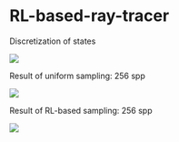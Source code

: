 # RL-based-ray-tracer

Discretization of states 

![](/scene-rl-based/img2.png=256x256)

Result of uniform sampling: 256 spp 

![](/scene-uniform/img.png=256x256)

Result of RL-based sampling: 256 spp

![](/scene-rl-based/img.png=256x256)
